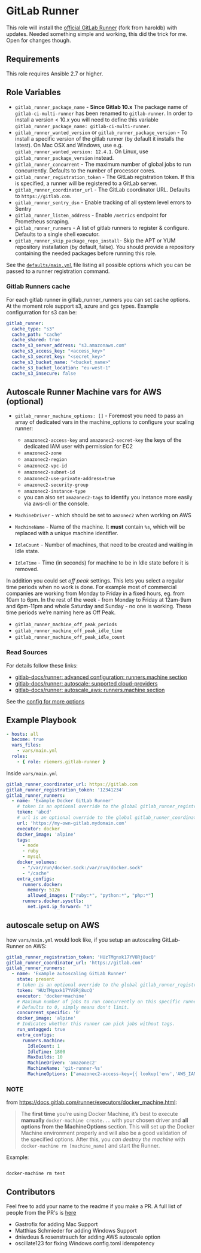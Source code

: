 GitLab Runner
=============

This role will install the [official GitLab Runner](https://gitlab.com/gitlab-org/gitlab-runner)
(fork from haroldb) with updates. Needed something simple and working, this did the trick for me. Open for changes though.

Requirements
------------

This role requires Ansible 2.7 or higher.

Role Variables
--------------

- `gitlab_runner_package_name` - **Since Gitlab 10.x** The package name of `gitlab-ci-multi-runner` has been renamed to `gitlab-runner`. In order to install a version < 10.x you will need to define this variable `gitlab_runner_package_name: gitlab-ci-multi-runner`.
- `gitlab_runner_wanted_version` or `gitlab_runner_package_version` - To install a specific version of the gitlab runner (by default it installs the latest).
On Mac OSX and Windows, use e.g. `gitlab_runner_wanted_version: 12.4.1`.
On Linux, use `gitlab_runner_package_version` instead.
- `gitlab_runner_concurrent` - The maximum number of global jobs to run concurrently. Defaults to the number of processor cores.
- `gitlab_runner_registration_token` - The GitLab registration token. If this is specified, a runner will be registered to a GitLab server.
- `gitlab_runner_coordinator_url` - The GitLab coordinator URL. Defaults to `https://gitlab.com`.
- `gitlab_runner_sentry_dsn` - Enable tracking of all system level errors to Sentry
- `gitlab_runner_listen_address` - Enable `/metrics` endpoint for Prometheus scraping.
- `gitlab_runner_runners` - A list of gitlab runners to register & configure. Defaults to a single shell executor.
- `gitlab_runner_skip_package_repo_install`- Skip the APT or YUM repository installation (by default, false). You should provide a repository containing the needed packages before running this role.

See the [`defaults/main.yml`](defaults/main.yml) file listing all possible options which you can be passed to a runner registration command.

### Gitlab Runners cache
For each gitlab runner in gitlab_runner_runners you can set cache options. At the moment role support s3, azure and gcs types.
Example configurration for s3 can be:
```yaml
gitlab_runner:
  cache_type: "s3"
  cache_path: "cache"
  cache_shared: true
  cache_s3_server_address: "s3.amazonaws.com"
  cache_s3_access_key: "<access_key>"
  cache_s3_secret_key: "<secret_key>"
  cache_s3_bucket_name: "<bucket_name>"
  cache_s3_bucket_location: "eu-west-1"
  cache_s3_insecure: false
```

## Autoscale Runner Machine vars for AWS (optional)

- `gitlab_runner_machine_options: []` - Foremost you need to pass an array of dedicated vars in the machine_options to configure your scaling runner:

  + `amazonec2-access-key` and `amazonec2-secret-key` the keys of the dedicated IAM user with permission for EC2
  + `amazonec2-zone`
  + `amazonec2-region`
  + `amazonec2-vpc-id`
  + `amazonec2-subnet-id`
  + `amazonec2-use-private-address=true`
  + `amazonec2-security-group`
  + `amazonec2-instance-type`
  + you can also set `amazonec2-tags` to identify you instance more easily via aws-cli or the console.

- `MachineDriver` - which should be set to `amzonec2` when working on AWS
- `MachineName` - Name of the machine. It **must** contain `%s`, which will be replaced with a unique machine identifier.
- `IdleCount` - Number of machines, that need to be created and waiting in Idle state.
- `IdleTime` - Time (in seconds) for machine to be in Idle state before it is removed.

In addition you could set *off peak* settings. This lets you select a regular time periods when no work is done. For example most of commercial companies are working from Monday to Friday in a fixed hours, eg. from 10am to 6pm. In the rest of the week - from Monday to Friday at 12am-9am and 6pm-11pm and whole Saturday and Sunday - no one is working. These time periods we’re naming here as Off Peak.

- `gitlab_runner_machine_off_peak_periods`
- `gitlab_runner_machine_off_peak_idle_time`
- `gitlab_runner_machine_off_peak_idle_count`

### Read Sources
For details follow these links:

- [gitlab-docs/runner: advanced configuration: runners.machine section](https://docs.gitlab.com/runner/configuration/advanced-configuration.html#the-runnersmachine-section)
- [gitlab-docs/runner: autoscale: supported cloud-providers](https://docs.gitlab.com/runner/configuration/autoscale.html#supported-cloud-providers)
- [gitlab-docs/runner: autoscale_aws: runners.machine section](https://docs.gitlab.com/runner/configuration/runner_autoscale_aws/#the-runnersmachine-section)

See the [config for more options](tasks/register-runner.yml)

Example Playbook
----------------
```yaml
- hosts: all
  become: true
  vars_files:
    - vars/main.yml
  roles:
    - { role: riemers.gitlab-runner }
```

Inside `vars/main.yml`
```yaml
gitlab_runner_coordinator_url: https://gitlab.com
gitlab_runner_registration_token: '12341234'
gitlab_runner_runners:
  - name: 'Example Docker GitLab Runner'
    # token is an optional override to the global gitlab_runner_registration_token
    token: 'abcd'
    # url is an optional override to the global gitlab_runner_coordinator_url
    url: 'https://my-own-gitlab.mydomain.com'
    executor: docker
    docker_image: 'alpine'
    tags:
      - node
      - ruby
      - mysql
    docker_volumes:
      - "/var/run/docker.sock:/var/run/docker.sock"
      - "/cache"
    extra_configs:
      runners.docker:
        memory: 512m
        allowed_images: ["ruby:*", "python:*", "php:*"]
      runners.docker.sysctls:
        net.ipv4.ip_forward: "1"
```

## autoscale setup on AWS
how `vars/main.yml` would look like, if you setup an autoscaling GitLab-Runner on AWS:

```yaml
gitlab_runner_registration_token: 'HUzTMgnxk17YV8Rj8ucQ'
gitlab_runner_coordinator_url: 'https://gitlab.com'
gitlab_runner_runners:
  - name: 'Example autoscaling GitLab Runner'
    state: present
    # token is an optional override to the global gitlab_runner_registration_token
    token: 'HUzTMgnxk17YV8Rj8ucQ'
    executor: 'docker+machine'
    # Maximum number of jobs to run concurrently on this specific runner.
    # Defaults to 0, simply means don't limit.
    concurrent_specific: '0'
    docker_image: 'alpine'
    # Indicates whether this runner can pick jobs without tags.
    run_untagged: true
    extra_configs:
      runners.machine:
        IdleCount: 1
        IdleTime: 1800
        MaxBuilds: 10
        MachineDriver: 'amazonec2'
        MachineName: 'git-runner-%s'
        MachineOptions: ["amazonec2-access-key={{ lookup('env','AWS_IAM_ACCESS_KEY') }}", "amazonec2-secret-key={{ lookup('env','AWS_IAM_SECRET_KEY') }}", "amazonec2-zone={{ lookup('env','AWS_EC2_ZONE') }}", "amazonec2-region={{ lookup('env','AWS_EC2_REGION') }}", "amazonec2-vpc-id={{ lookup('env','AWS_VPC_ID') }}", "amazonec2-subnet-id={{ lookup('env','AWS_SUBNET_ID') }}", "amazonec2-use-private-address=true", "amazonec2-tags=gitlab-runner", "amazonec2-security-group={{ lookup('env','AWS_EC2_SECURITY_GROUP') }}", "amazonec2-instance-type={{ lookup('env','AWS_EC2_INSTANCE_TYPE') }}"]

```

### NOTE
from https://docs.gitlab.com/runner/executors/docker_machine.html:

>The **first time** you’re using Docker Machine, it’s best to execute **manually** `docker-machine create...` with your chosen driver and **all options from the MachineOptions** section. This will set up the Docker Machine environment properly and will also be a good validation of the specified options. After this, you *can destroy the machine* with `docker-machine rm [machine_name]` and start the Runner.

Example:

```docker-machine create -d amazonec2 --amazonec2-zone=a --amazonec2-region=us-east-1 --amazonec2-vpc-id=vpc-11111111 --amazonec2-subnet-id=subnet-1111111 --amazonec2-use-private-address=true --amazonec2-tags=gitlab-runner --amazonec2-instance-type=t3.medium test

docker-machine rm test
```

Contributors
------------
Feel free to add your name to the readme if you make a PR. A full list of people from the PR's is [here](https://github.com/riemers/ansible-gitlab-runner/pulls?q=is%3Apr+is%3Aclosed)

- Gastrofix for adding Mac Support
- Matthias Schmieder for adding Windows Support
- dniwdeus & rosenstrauch for adding AWS autoscale option
- oscillate123 for fixing Windows config.toml idempotency
